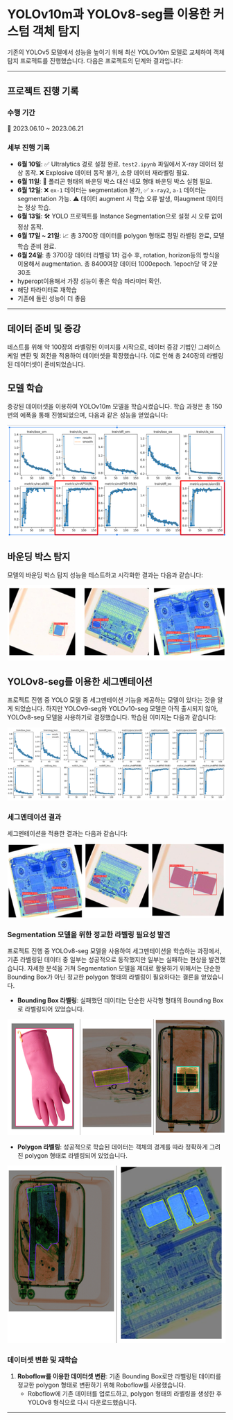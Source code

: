 # YOLOv10m과 YOLOv8-seg를 이용한 커스텀 객체 탐지

기존의 YOLOv5 모델에서 성능을 높이기 위해 최신 YOLOv10m 모델로 교체하여 객체 탐지 프로젝트를 진행했습니다. 다음은 프로젝트의 단계와 결과입니다:

---
 
## 프로젝트 진행 기록

### 수행 기간
📅 2023.06.10 ~ 2023.06.21

### 세부 진행 기록
- **6월 10일**: ✅ Ultralytics 경로 설정 완료. `test2.ipynb` 파일에서 X-ray 데이터 정상 동작. ❌ Explosive 데이터 동작 불가, 소량 데이터 재라벨링 필요.
- **6월 11일**: 🔲 폴리곤 형태의 바운딩 박스 대신 네모 형태 바운딩 박스 실험 필요.
- **6월 12일**: ❌ `ex-1` 데이터는 segmentation 불가, ✅ `x-ray2`, `a-1` 데이터는 segmentation 가능. ⚠️ 데이터 augment 시 학습 오류 발생, 미augment 데이터는 정상 학습.
- **6월 13일**: 🛠️ YOLO 프로젝트를 Instance Segmentation으로 설정 시 오류 없이 정상 동작.
- **6월 17일 ~ 21일**: 📈 총 3700장 데이터를 polygon 형태로 정밀 라벨링 완료, 모델 학습 준비 완료.
- **6월 24일**: 총 3700장 데이터 라벨링 1차 검수 후, rotation, horizon등의 방식을 이용해서 augmentation. 총 8400여장 데이터 1000epoch. 1epoch당 약 2분 30초
- hyperopt이용해서 가장 성능이 좋은 학습 파라미터 확인.
- 해당 파라미터로 재학습
- 기존에 돌린 성능이 더 좋음
---

## 데이터 준비 및 증강

테스트를 위해 약 100장의 라벨링된 이미지를 시작으로, 데이터 증강 기법인 그레이스케일 변환 및 회전을 적용하여 데이터셋을 확장했습니다. 이로 인해 총 240장의 라벨링된 데이터셋이 준비되었습니다.

## 모델 학습

증강된 데이터셋을 이용하여 YOLOv10m 모델을 학습시켰습니다. 학습 과정은 총 150번의 에폭을 통해 진행되었으며, 다음과 같은 성능을 얻었습니다:

![성능 플롯](readme%20img/yolov10%20plot.png)

## 바운딩 박스 탐지

모델의 바운딩 박스 탐지 성능을 테스트하고 시각화한 결과는 다음과 같습니다:
 
![바운딩 박스 예시](readme%20img/yolov10%20boundingbox.png)

## YOLOv8-seg를 이용한 세그멘테이션

프로젝트 진행 중 YOLO 모델 중 세그멘테이션 기능을 제공하는 모델이 있다는 것을 알게 되었습니다. 하지만 YOLOv9-seg와 YOLOv10-seg 모델은 아직 출시되지 않아, YOLOv8-seg 모델을 사용하기로 결정했습니다. 학습된 이미지는 다음과 같습니다:

![세그멘테이션 플롯](readme%20img/yolov8-plot.png)

### 세그멘테이션 결과

세그멘테이션을 적용한 결과는 다음과 같습니다:

![세그멘테이션 예시](readme%20img/yolov8-seg.png)

### Segmentation 모델을 위한 정교한 라벨링 필요성 발견

프로젝트 진행 중 YOLOv8-seg 모델을 사용하여 세그멘테이션을 학습하는 과정에서, 기존 라벨링된 데이터 중 일부는 성공적으로 동작했지만 일부는 실패하는 현상을 발견했습니다. 자세한 분석을 거쳐 Segmentation 모델을 제대로 활용하기 위해서는 단순한 Bounding Box가 아닌 정교한 polygon 형태의 라벨링이 필요하다는 결론을 얻었습니다.

- **Bounding Box 라벨링**: 실패했던 데이터는 단순한 사각형 형태의 Bounding Box로 라벨링되어 있었습니다.

![Bounding Box 예시](readme%20img/bad.png)

- **Polygon 라벨링**: 성공적으로 학습된 데이터는 객체의 경계를 따라 정확하게 그려진 polygon 형태로 라벨링되어 있었습니다.

![Polygon 예시](readme%20img/good.png)

### 데이터셋 변환 및 재학습

1. **Roboflow를 이용한 데이터셋 변환**: 기존 Bounding Box로만 라벨링된 데이터를 정교한 polygon 형태로 변환하기 위해 Roboflow를 사용했습니다.
   - Roboflow에 기존 데이터를 업로드하고, polygon 형태의 라벨링을 생성한 후 YOLOv8 형식으로 다시 다운로드했습니다.

---
